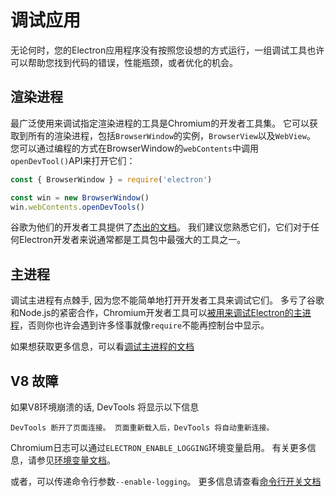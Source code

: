 # 调试应用

无论何时，您的Electron应用程序没有按照您设想的方式运行，一组调试工具也许可以帮助您找到代码的错误，性能瓶颈，或者优化的机会。

## 渲染进程

最广泛使用来调试指定渲染进程的工具是Chromium的开发者工具集。 它可以获取到所有的渲染进程，包括`BrowserWindow`的实例，`BrowserView`以及`WebView`。 您可以通过编程的方式在BrowserWindow的`webContents`中调用`openDevTool()`API来打开它们：

```javascript
const { BrowserWindow } = require('electron')

const win = new BrowserWindow()
win.webContents.openDevTools()
```

谷歌为他们的开发者工具提供了[杰出的文档][devtools]。 我们建议您熟悉它们，它们对于任何Electron开发者来说通常都是工具包中最强大的工具之一。

## 主进程

调试主进程有点棘手, 因为您不能简单地打开开发者工具来调试它们。 多亏了谷歌和Node.js的紧密合作，Chromium开发者工具可以[被用来调试Electron的主进程][node-inspect]，否则你也许会遇到许多怪事就像`require`不能再控制台中显示。

如果想获取更多信息，可以看[调试主进程的文档][main-debug]

## V8 故障

如果V8环境崩溃的话, DevTools 将显示以下信息

`DevTools 断开了页面连接。 页面重新载入后，DevTools 将自动重新连接。`

Chromium日志可以通过`ELECTRON_ENABLE_LOGGING`环境变量启用。 有关更多信息，请参见[环境变量文档](../api/environment-variables.md#electron_enable_logging)。

或者，可以传递命令行参数`--enable-logging`。 更多信息请查看[命令行开关文档](../api/command-line-switches.md#--enable-logging)

[node-inspect]: https://nodejs.org/en/docs/inspector/
[devtools]: https://developer.chrome.com/devtools
[main-debug]: ./debugging-main-process.md
